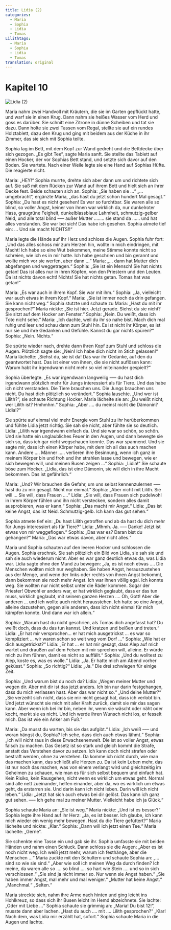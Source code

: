```yaml
---
title: Lidia (2)
categories:
  - Maria
  - Sophia
  - Lidia
  - Tomas
Lilithtags:
  - Maria
  - Sophia
  - Lidia
  - Tomas
translation: original
---
```


# Kapitel 10

![Lidia (2)](media/illustrations/chapter10.jpg)

Maria nahm zwei Handvoll mit Kräutern, die sie im Garten gepflückt hatte, und warf sie in einen Krug.
Dann nahm sie heißes Wasser vom Herd und goss es darüber.
Sie schnitt eine Zitrone in dünne Scheiben und tat sie dazu.
Dann holte sie zwei Tassen vom Regal, stellte sie auf ein rundes Holztablett, dazu den Krug und ging mit beidem aus der Küche in ihr Zimmer, das sie sich mit Sophia teilte.

Sophia lag im Bett, mit dem Kopf zur Wand gedreht und die Bettdecke über sich gezogen.
„Es gibt Tee“, sagte Maria sanft.
Sie stellte das Tablett auf einen Hocker, der vor Sophias Bett stand, und setzte sich davor auf den Boden.
Sie wartete.
Nach einer Weile legte sie eine Hand auf Sophias Hüfte.
Die reagierte nicht.

Maria: „HEY!“
Sophia murrte, drehte sich aber dann um und richtete sich auf.
Sie saß mit dem Rücken zur Wand auf ihrem Bett und hielt sich an ihrer Decke fest.
Beide schauten sich an.
Sophia: „Sie haben sie ...“
„... umgebracht“, ergänzte Maria, „das hast du jetzt schon hundert Mal gesagt.“
Sophia: „Du hast es nicht gesehen! Es war so furchtbar.
Sie waren alle so blind, so voller Angst, keiner von ihnen war wirklich da, nur dunkelroter Hass, graugrüne Feigheit, dunkelblassblaue Lahmheit, schmutzig-gelber Neid, und alle total blind ––– außer Mutter ........ sie stand da ...... und hat alles verstanden.
Sie war bei sich! Das habe ich gesehen.
Sophia atmete tief ein: … Und sie macht NICHTS!!“

Maria legte die Hände auf ihr Herz und schloss die Augen.
Sophia fuhr fort: „Und das alles schoss mir zum Herzen hin, wollte in mich eindringen, mit Macht!
Ich habe so eine Wut bekommen, meine Stimme konnte nicht so schreien, wie ich es in mir hatte.
Ich habe geschrien und bin gerannt und wollte mich vor sie werfen, aber dann ...“
Maria: „… dann hat Mutter dich abgefangen und weggetragen.“
Sophia: „Sie ist ein Mensch!
Sie hat nichts getan!
Das ist alles nur in ihren Köpfen, von den Priestern und den Leuten.
Da ist nichts davon echt!
Nichts!
Sie hat nichts getan.
Tomas hat was getan!“

Maria: „Es war auch in ihrem Kopf.
Sie war mit ihm.“
Sophia: „Ja, vielleicht war auch etwas in ihrem Kopf.“
Maria: „Sie ist immer noch da drin gefangen.
Sie kann nicht weg.“
Sophia stutzte und schaute zu Maria: „Hast du mit ihr gesprochen?“
Maria nickte: „Sie ist hier.
Jetzt gerade.
Siehst du sie nicht?
Sie sitzt auf dem Hocker am Fenster.“
Sophia: „Nein.
Du weißt, dass ich Tote nicht sehe.“
Maria: „Ich dachte, weil du ihr so nahe bist.
Mach dich mal ruhig und leer und schau dann zum Stuhl hin.
Es ist nicht ihr Körper, es ist nur sie und ihre Gedanken und Gefühle.
Kannst du gar nichts spüren?“
Sophia: „Nein.
Nichts.“

Sie spürte wieder nach, drehte dann ihren Kopf zum Stuhl und schloss die Augen.
Plötzlich sagte sie: „Nein! Ich habe dich nicht im Stich gelassen!“
Maria lächelte: „Siehst du, sie ist da!
Das war ihr Gedanke, auf den du geantwortet hast.
Das ist einer von ihnen, die sie nicht auflösen kann:
Warum habt ihr irgendwann nicht mehr so viel miteinander gespielt?“

Sophia überlegte.
„Es war irgendwann langweilig ––– du hast dich irgendwann plötzlich mehr für Jungs interessiert als für Tiere.
Und das habe ich nicht verstanden.
Die Tiere brauchen uns.
Die Jungs brauchen uns nicht.
Du hast dich plötzlich so verändert.“
Sophia lauschte.
„Und wer ist Lilith?“, sie schaute Richtung Hocker.
Maria lächelte sie an: „Du weißt nicht, wer Lilith ist?
Hmhmhm.“
Sophia: „Aber .... du meinst nicht die Dämonin?
Lidia!?“

Sie spürte auf einmal viel mehr Energie vom Stuhl zu ihr herüberkommen und fühlte Lidia jetzt richtig.
Sie sah sie nicht, aber fühlte sie so deutlich.
Lidia: „Lilith war irgendwann einfach da.
Und sie war so schön, so schön.
Und sie hatte ein unglaubliches Feuer in den Augen, und dann bewegte sie sich so, dass ich gar nicht wegschauen konnte.
Das war spannend.
Und sie sagte mir, dass ich einen Körper habe, mit dem ich all das auch machen kann.
Andere .... Männer ..... verlieren ihre Besinnung, wenn ich ganz in meinem Körper bin und froh und ihn strahlen lasse und bewegen, wie er sich bewegen will, und meinen Busen zeigen ...“
Sophia: „Lidia!“
Sie schaute böse zum Hocker.
„Lidia, das ist eine Dämonin, sie will dich in ihre Macht bekommen.
Das ist gefährlich.“

Maria: „Und?
Wir brauchen die Gefahr, um uns selbst kennenzulernen ––– hast du zu mir gesagt.
Nicht nur einmal.“
Sophia: „Aber nicht mit Lilith.
Sie will ... Sie will, dass Frauen ....“
Lidia: „Sie will, dass Frauen sich pudelwohl in ihrem Körper fühlen und ihn nicht verstecken, sondern alles damit ausprobieren, was er kann.“
Sophia: „Das macht mir Angst.“
Lidia: „Das ist keine Angst, das ist Neid.
Schmutzig-gelb.
Ich kann das gut sehen.“

Sophia atmete tief ein: „Du hast Lilith getroffen und ab da hast du dich mehr für Jungs interessiert als für Tiere?“
Lidia: „Mhmh. Ja. –––
Danke!
Jetzt ist etwas von mir weggeflogen.“
Sophia: „Das war es?
Daran bist du gehangen?“
Maria: „Das war etwas davon, aber nicht alles.“

Maria und Sophia schauten auf den leeren Hocker und schlossen die Augen.
Sophia erschrak.
Sie sah plötzlich ein Bild von Lidia, sie sah sie und sah sie auch wiederum nicht.
Aber es war ganz deutlich etwas da, was Lidia war.
Lidia sagte ohne den Mund zu bewegen: „Ja, es ist noch etwas ....
Die Menschen wollten mich nur weghaben.
Sie haben Angst, herauszustehen aus der Menge, und wenn der links oder rechts von ihnen Angst bekommt, dann bekommen sie noch mehr Angst.
Ich war ihnen völlig egal.
Ich konnte weg.
Sie wollten nur nicht selbst unter die Räder kommen.
Sogar der Priester!
Obwohl er anders war, er hat wirklich geglaubt, dass er das tun muss, wirklich geglaubt, mit seinem ganzen Herzen .... Oh, Gott! Aber die anderen ... und ich wollte auch nicht herausstehen.
Ich hatte so eine Angst, alleine dazustehen, gegen alle anderen, dass ich nicht einmal für mich kämpfen konnte.
Und dann war ich allein.“

Sophia: „Warum hast du nicht geschrien, als Tomas dich angefasst hat?
Du weißt doch, dass du das tun kannst.
Und kratzen und beißen und treten.“
Lidia: „Er hat mir versprochen... er hat mich ausgetrickst ... es war so kompliziert ... wir waren schon so weit weg vom Dorf ...“
Sophia: „Wie hat er dich ausgetrickst?“
Lidia: „Er hat ... er hat mir gesagt, dass Alep auf mich wartet und draußen auf dem Felsen mit mir sprechen will, alleine.
Er würde mich zu ihm führen, damit es nicht so auffällt.“
Sophia: „Und du wolltest zu Alep, koste es, was es wolle.“
Lidia: „Ja.
Er hatte mich am Abend vorher geküsst.“
Sophia: „So richtig?“
Lidia: „Ja.“
Die drei schwiegen für einige Zeit.

Sophia: „Und warum bist du noch da?
Lidia: „Wegen meiner Mutter und wegen dir.
Aber mit dir ist das jetzt anders.
Ich bin nur darin festgehangen, dass du mich verlassen hast.
Aber das war nicht so.“
„Und deine Mutter?“
„Sie verzeiht sich nicht, dass sie mir nicht gesagt hat, dass ich verlobt bin.
Und jetzt wünscht sie mich mit aller Kraft zurück, damit sie mir das sagen kann.
Aber wenn ich bei ihr bin, neben ihr, wenn sie wäscht oder näht oder kocht, merkt sie es nicht.
Und ich werde ihren Wunsch nicht los, er fesselt mich.
Das ist wie ein Anker am Fuß.“

Maria: „Da musst du warten, bis sie das aufgibt.“
Lidia: „Ich weiß ––– und woran hängst du, Sophia?
Ich sehe, dass dich auch etwas lähmt.“
Sophia: „Ich will nicht raus in diese Erwachsenenwelt.
Die ist so voller Angst, etwas falsch zu machen.
Das Gesetz ist so stark und gleich kommt die Strafe, anstatt das Verstehen davor zu setzen.
Ich kann doch nicht strafen oder bestraft werden, ohne zu verstehen.
Da komme ich nicht durch, wie man das machen kann, das schließt alle Herzen zu.
Da ist kein Leben mehr, das ist nur noch das machen, was von einem verlangt wird und gleichzeitig im Geheimen zu schauen, wie man es für sich selbst bequem und einfach hat.
Kein Risiko, kein Rausgehen, nicht wenn es wirklich um etwas geht.
Normal sind alle nett zueinander, helfen einander, aber da, wo es wirklich um etwas geht, da erstarren sie.
Und darin kann ich nicht leben.
Darin will ich nicht leben.“
Lidia: „Jetzt hat sich auch etwas bei dir gelöst.
Das kann ich ganz gut sehen.
––– Ich gehe mal zu meiner Mutter.
Vielleicht habe ich ja Glück.“

Sophia schaute Maria an: „Sie ist weg.“
Maria nickte: „Und ist es besser?“
Sophia legte ihre Hand auf ihr Herz: „Ja, es ist besser.
Ich glaube, ich kann mich wieder ein wenig mehr bewegen.
Hast du die Tiere gefüttert?“
Maria lächelte und nickte: „Klar.“
Sophia: „Dann will ich jetzt einen Tee.“
Maria lächelte: „Gerne“.

Sie schenkte eine Tasse ein und gab sie ihr.
Sophia umfasste sie mit beiden Händen und nahm einen Schluck.
Dann schloss sie die Augen: „Aber es ist noch nicht weg.
Ich weiß jetzt mehr, warum ich festhänge, aber die Menschen ...“
Maria zuckte mit den Schultern und schaute Sophia an: „... sind so wie sie sind.“
„Aber wie soll ich meinen Weg da durch finden?
Ich meine, da waren alle so .... so blind .... so hart wie Stein .... und so in sich verschlossen.“
„Sie sind ja nicht immer so.
Nur wenn sie Angst haben.“
„Sie haben immer Angst, mal mehr und mal weniger.“
„Mutter hat keine Angst.“
„Manchmal.“
„Selten.“

Maria streckte sich, nahm ihre Arme nach hinten und ging leicht ins Hohlkreuz, so dass sich ihr Busen leicht im Hemd abzeichnete.
Sie lachte: „Oder mit Liebe ...“
Sophia schaute sie grimmig an: „Maria! Du bist 12!“, musste dann aber lachen.
„Hast du auch .... mit .... Lilith gesprochen?“
„Klar!
Nach dem, was Lidia mir erzählt hat, sofort.“
Sophia schaute Maria in die Augen und lachte.
